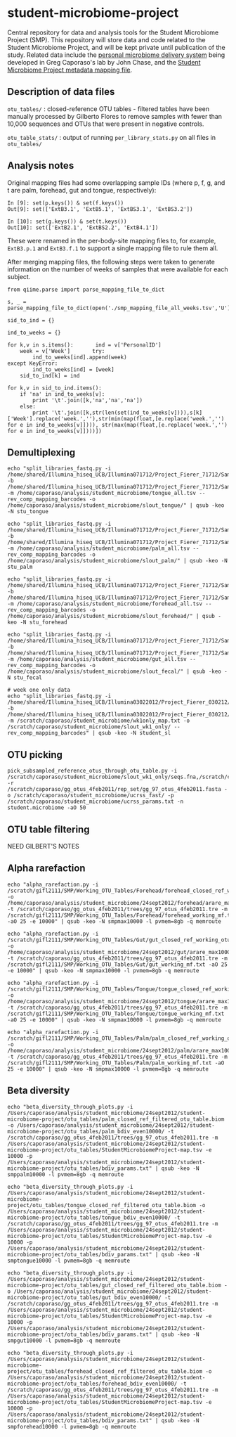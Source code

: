 student-microbiome-project
==========================

Central repository for data and analysis tools for the Student Microbiome Project (SMP). This repository will store data and code related to the Student Microbiome Project, and will be kept private until publication of the study. Related data include the [personal microbiome delivery system](https://github.com/qiime/personal-microbiome-delivery) being developed in Greg Caporaso's lab by John Chase, and the [Student Microbiome Project metadata mapping file](https://docs.google.com/spreadsheet/ccc?key=0AvglGXLayhG7dDFUZ3JVVkFrTFFjMWJDWTZheVVROVE). 

Description of data files
-------------------------

``otu_tables/`` : closed-reference OTU tables - filtered tables have been manually processed by Gilberto Flores to remove samples with fewer than 10,000 sequences and OTUs that were present in negative controls. 

``otu_table_stats/`` : output of running ``per_library_stats.py`` on all files in ``otu_tables/``

Analysis notes
--------------

Original mapping files had some overlapping sample IDs (where p, f, g, and t are palm, forehead, gut and tongue, respectively):

```
In [9]: set(p.keys()) & set(f.keys())
Out[9]: set(['ExtB3.1', 'ExtB5.1', 'ExtBS3.1', 'ExtBS3.2'])

In [10]: set(g.keys()) & set(t.keys())
Out[10]: set(['ExtB2.1', 'ExtBS2.2', 'ExtB4.1'])
```

These were renamed in the per-body-site mapping files to, for example, ``ExtB3.p.1`` and ``ExtB3.f.1`` to support a single mapping file to rule them all. 

After merging mapping files, the following steps were taken to generate information on the number of weeks of samples that were available for each subject.

```
from qiime.parse import parse_mapping_file_to_dict

s, _ = parse_mapping_file_to_dict(open('./smp_mapping_file_all_weeks.tsv','U'))

sid_to_ind = {}

ind_to_weeks = {}

for k,v in s.items():       ind = v['PersonalID']
    week = v['Week']       try:
        ind_to_weeks[ind].append(week)                                                                                                                                                  except KeyError:
        ind_to_weeks[ind] = [week]
    sid_to_ind[k] = ind

for k,v in sid_to_ind.items():
    if 'na' in ind_to_weeks[v]:
        print '\t'.join([k,'na','na','na'])
    else:
        print '\t'.join([k,str(len(set(ind_to_weeks[v]))),s[k]['Week'].replace('week.',''),str(min(map(float,[e.replace('week.','') for e in ind_to_weeks[v]]))), str(max(map(float,[e.replace('week.','') for e in ind_to_weeks[v]])))])
```

Demultiplexing
--------------
```
echo "split_libraries_fastq.py -i /home/shared/Illumina_hiseq_UCB/Illumina071712/Project_Fierer_71712/Sample_Fierer_16sV4_SMP1_tongue_71712/Fierer_16sV4_SMP1_tongue_71712_NoIndex_L001_R1_001.fastq.gz -b /home/shared/Illumina_hiseq_UCB/Illumina071712/Project_Fierer_71712/Sample_Fierer_16sV4_SMP1_tongue_71712/Fierer_16sV4_SMP1_tongue_71712_NoIndex_L001_R2_001.fastq.gz -m /home/caporaso/analysis/student_microbiome/tongue_all.tsv --rev_comp_mapping_barcodes -o /home/caporaso/analysis/student_microbiome/slout_tongue/" | qsub -keo -N stu_tongue

echo "split_libraries_fastq.py -i /home/shared/Illumina_hiseq_UCB/Illumina071712/Project_Fierer_71712/Sample_Fierer_16sV4_SMP2_palm_71712/Fierer_16sV4_SMP2_palm_71712_NoIndex_L002_R1_001.fastq.gz -b /home/shared/Illumina_hiseq_UCB/Illumina071712/Project_Fierer_71712/Sample_Fierer_16sV4_SMP2_palm_71712/Fierer_16sV4_SMP2_palm_71712_NoIndex_L002_R2_001.fastq.gz -m /home/caporaso/analysis/student_microbiome/palm_all.tsv --rev_comp_mapping_barcodes -o /home/caporaso/analysis/student_microbiome/slout_palm/" | qsub -keo -N stu_palm

echo "split_libraries_fastq.py -i /home/shared/Illumina_hiseq_UCB/Illumina071712/Project_Fierer_71712/Sample_Fierer_16sV4_SMP3_forehead_71712/Fierer_16sV4_SMP3_forehead_71712_NoIndex_L003_R1_001.fastq.gz -b /home/shared/Illumina_hiseq_UCB/Illumina071712/Project_Fierer_71712/Sample_Fierer_16sV4_SMP3_forehead_71712/Fierer_16sV4_SMP3_forehead_71712_NoIndex_L003_R2_001.fastq.gz -m /home/caporaso/analysis/student_microbiome/forehead_all.tsv --rev_comp_mapping_barcodes -o /home/caporaso/analysis/student_microbiome/slout_forehead/" | qsub -keo -N stu_forehead

echo "split_libraries_fastq.py -i /home/shared/Illumina_hiseq_UCB/Illumina071712/Project_Fierer_71712/Sample_Fierer_16sV4_SMP4_fecal_71712/Fierer_16sV4_SMP4_fecal_71712_NoIndex_L004_R1_001.fastq.gz -b /home/shared/Illumina_hiseq_UCB/Illumina071712/Project_Fierer_71712/Sample_Fierer_16sV4_SMP4_fecal_71712/Fierer_16sV4_SMP4_fecal_71712_NoIndex_L004_R2_001.fastq.gz -m /home/caporaso/analysis/student_microbiome/gut_all.tsv --rev_comp_mapping_barcodes -o /home/caporaso/analysis/student_microbiome/slout_fecal/" | qsub -keo -N stu_fecal

# week one only data
echo "split_libraries_fastq.py -i /home/shared/Illumina_hiseq_UCB/Illumina03022012/Project_Fierer_030212/Sample_NF_SM_H/NF_SM_H_NoIndex_L001_R1_001.fastq -b /home/shared/Illumina_hiseq_UCB/Illumina03022012/Project_Fierer_030212/Sample_NF_SM_H/NF_SM_H_NoIndex_L001_R2_001.fastq -m /scratch/caporaso/student_microbiome/wk1only_map.txt -o /scratch/caporaso/student_microbiome/slout_wk1_only/ --rev_comp_mapping_barcodes" | qsub -keo -N student_sl
```

OTU picking
-----------
```
pick_subsampled_reference_otus_through_otu_table.py -i /scratch/caporaso/student_microbiome/slout_wk1_only/seqs.fna,/scratch/caporaso/student_microbiome/slout_fecal/seqs.fna,/scratch/caporaso/student_microbiome/slout_tongue/seqs.fna,/scratch/caporaso/student_microbiome/slout_forehead/seqs.fna,/scratch/caporaso/student_microbiome/slout_palm/seqs.fna -r /scratch/caporaso/gg_otus_4feb2011/rep_set/gg_97_otus_4feb2011.fasta -o /scratch/caporaso/student_microbiome/ucrss_fast/ -p /scratch/caporaso/student_microbiome/ucrss_params.txt -n student.microbiome -aO 50
```

OTU table filtering
-------------------

NEED GILBERT'S NOTES

Alpha rarefaction
-----------------

```
echo "alpha_rarefaction.py -i /scratch/gifl2111/SMP/Working_OTU_Tables/Forehead/forehead_closed_ref_working_otu_table.biom -o /home/caporaso/analysis/student_microbiome/24sept2012/forehead/arare_max10000/ -t /scratch/caporaso/gg_otus_4feb2011/trees/gg_97_otus_4feb2011.tre -m /scratch/gifl2111/SMP/Working_OTU_Tables/Forehead/forehead_working_mf.txt -aO 25 -e 10000" | qsub -keo -N smpmax10000 -l pvmem=8gb -q memroute

echo "alpha_rarefaction.py -i /scratch/gifl2111/SMP/Working_OTU_Tables/Gut/gut_closed_ref_working_otu_table.biom -o /home/caporaso/analysis/student_microbiome/24sept2012/gut/arare_max10000/ -t /scratch/caporaso/gg_otus_4feb2011/trees/gg_97_otus_4feb2011.tre -m /scratch/gifl2111/SMP/Working_OTU_Tables/Gut/gut_working_mf.txt -aO 25 -e 10000" | qsub -keo -N smpmax10000 -l pvmem=8gb -q memroute

echo "alpha_rarefaction.py -i /scratch/gifl2111/SMP/Working_OTU_Tables/Tongue/tongue_closed_ref_working_otu_table.biom -o /home/caporaso/analysis/student_microbiome/24sept2012/tongue/arare_max10000/ -t /scratch/caporaso/gg_otus_4feb2011/trees/gg_97_otus_4feb2011.tre -m /scratch/gifl2111/SMP/Working_OTU_Tables/Tongue/tongue_working_mf.txt -aO 25 -e 10000" | qsub -keo -N smpmax10000 -l pvmem=8gb -q memroute

echo "alpha_rarefaction.py -i /scratch/gifl2111/SMP/Working_OTU_Tables/Palm/palm_closed_ref_working_otu_table.biom -o /home/caporaso/analysis/student_microbiome/24sept2012/palm/arare_max10000/ -t /scratch/caporaso/gg_otus_4feb2011/trees/gg_97_otus_4feb2011.tre -m /scratch/gifl2111/SMP/Working_OTU_Tables/Palm/palm_working_mf.txt -aO 25 -e 10000" | qsub -keo -N smpmax10000 -l pvmem=8gb -q memroute
```

Beta diversity
--------------

```
echo "beta_diversity_through_plots.py -i /Users/caporaso/analysis/student_microbiome/24sept2012/student-microbiome-project/otu_tables/palm_closed_ref_filtered_otu_table.biom -o /Users/caporaso/analysis/student_microbiome/24sept2012/student-microbiome-project/otu_tables/palm_bdiv_even10000/ -t /scratch/caporaso/gg_otus_4feb2011/trees/gg_97_otus_4feb2011.tre -m /Users/caporaso/analysis/student_microbiome/24sept2012/student-microbiome-project/otu_tables/StudentMicrobiomeProject-map.tsv -e 10000 -p /Users/caporaso/analysis/student_microbiome/24sept2012/student-microbiome-project/otu_tables/bdiv_params.txt" | qsub -keo -N smppalm10000 -l pvmem=8gb -q memroute

echo "beta_diversity_through_plots.py -i /Users/caporaso/analysis/student_microbiome/24sept2012/student-microbiome-project/otu_tables/tongue_closed_ref_filtered_otu_table.biom -o /Users/caporaso/analysis/student_microbiome/24sept2012/student-microbiome-project/otu_tables/tongue_bdiv_even10000/ -t /scratch/caporaso/gg_otus_4feb2011/trees/gg_97_otus_4feb2011.tre -m /Users/caporaso/analysis/student_microbiome/24sept2012/student-microbiome-project/otu_tables/StudentMicrobiomeProject-map.tsv -e 10000 -p /Users/caporaso/analysis/student_microbiome/24sept2012/student-microbiome-project/otu_tables/bdiv_params.txt" | qsub -keo -N smptongue10000 -l pvmem=8gb -q memroute

echo "beta_diversity_through_plots.py -i /Users/caporaso/analysis/student_microbiome/24sept2012/student-microbiome-project/otu_tables/gut_closed_ref_filtered_otu_table.biom -o /Users/caporaso/analysis/student_microbiome/24sept2012/student-microbiome-project/otu_tables/gut_bdiv_even10000/ -t /scratch/caporaso/gg_otus_4feb2011/trees/gg_97_otus_4feb2011.tre -m /Users/caporaso/analysis/student_microbiome/24sept2012/student-microbiome-project/otu_tables/StudentMicrobiomeProject-map.tsv -e 10000 -p /Users/caporaso/analysis/student_microbiome/24sept2012/student-microbiome-project/otu_tables/bdiv_params.txt" | qsub -keo -N smpgut10000 -l pvmem=8gb -q memroute

echo "beta_diversity_through_plots.py -i /Users/caporaso/analysis/student_microbiome/24sept2012/student-microbiome-project/otu_tables/forehead_closed_ref_filtered_otu_table.biom -o /Users/caporaso/analysis/student_microbiome/24sept2012/student-microbiome-project/otu_tables/forehead_bdiv_even10000/ -t /scratch/caporaso/gg_otus_4feb2011/trees/gg_97_otus_4feb2011.tre -m /Users/caporaso/analysis/student_microbiome/24sept2012/student-microbiome-project/otu_tables/StudentMicrobiomeProject-map.tsv -e 10000 -p /Users/caporaso/analysis/student_microbiome/24sept2012/student-microbiome-project/otu_tables/bdiv_params.txt" | qsub -keo -N smpforehead10000 -l pvmem=8gb -q memroute
```
